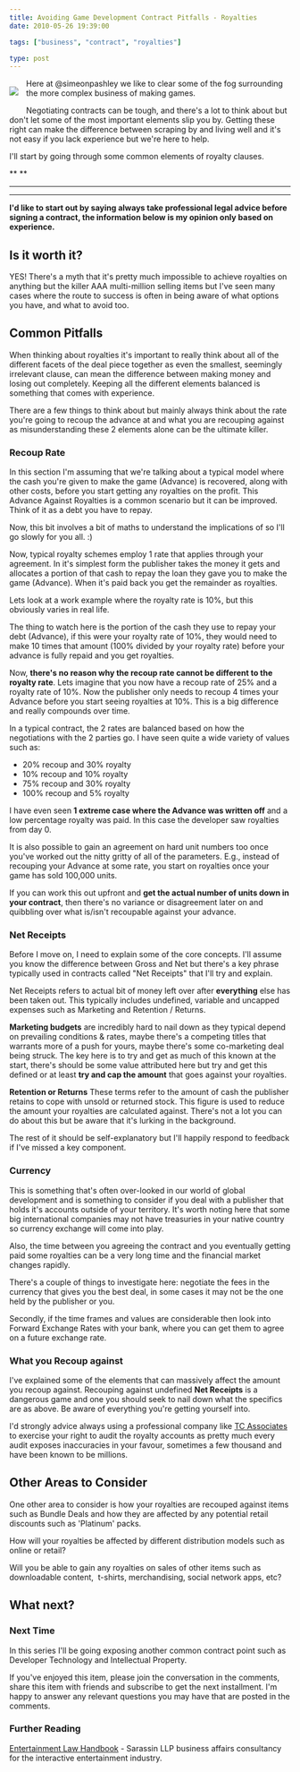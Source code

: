 ```yaml
---
title: Avoiding Game Development Contract Pitfalls - Royalties
date: 2010-05-26 19:39:00

tags: ["business", "contract", "royalties"]

type: post
---
```


<div
style="clear: left;
float: left; margin-bottom: 1em; margin-right: 1em;">

![](/assets/soundexchangeartist.jpg)

</div>

Here at @simeonpashley we like to clear some of the fog surrounding the
more complex business of making games.

Negotiating contracts can be tough, and there's a lot to think about but
don't let some of the most important elements slip you by. Getting these
right can make the difference between scraping by and living well and
it's not easy if you lack experience but we're here to help.

I'll start by going through some common elements of royalty clauses.

\*\* \*\*

---

---

**I'd like to start out by saying always take professional legal advice
before signing a contract, the information below is my opinion only
based on experience.**

## Is it worth it?

YES! There's a myth that it's pretty much impossible to achieve
royalties on anything but the killer AAA multi-million selling items but
I've seen many cases where the route to success is often in being aware
of what options you have, and what to avoid too.

## Common Pitfalls

When thinking about royalties it's important to really think about all
of the different facets of the deal piece together as even the smallest,
seemingly irrelevant clause, can mean the difference between making
money and losing out completely. Keeping all the different elements
balanced is something that comes with experience.

There are a few things to think about but mainly always think about the
rate you're going to recoup the advance at and what you are recouping
against as misunderstanding these 2 elements alone can be the ultimate
killer.

### Recoup Rate

In this section I'm assuming that we're talking about a typical model
where the cash you're given to make the game (Advance) is recovered,
along with other costs, before you start getting any royalties on the
profit. This Advance Against Royalties is a common scenario but it can
be improved. Think of it as a debt you have to repay.

Now, this bit involves a bit of maths to understand the implications of
so I'll go slowly for you all. :)

Now, typical royalty schemes employ 1 rate that applies through your
agreement. In it's simplest form the publisher takes the money it gets
and allocates a portion of that cash to repay the loan they gave you to
make the game (Advance). When it's paid back you get the remainder as
royalties.

Lets look at a work example where the royalty rate is 10%, but this
obviously varies in real life.

The thing to watch here is the portion of the cash they use to repay
your debt (Advance), if this were your royalty rate of 10%, they would
need to make 10 times that amount (100% divided by your royalty rate)
before your advance is fully repaid and you get royalties.

Now, **there's no reason why the recoup rate cannot be different to the
royalty rate**. Lets imagine that you now have a recoup rate of 25% and
a royalty rate of 10%. Now the publisher only needs to recoup 4 times
your Advance before you start seeing royalties at 10%. This is a big
difference and really compounds over time.

In a typical contract, the 2 rates are balanced based on how the
negotiations with the 2 parties go. I have seen quite a wide variety of
values such
as:

- 20% recoup and 30% royalty
- 10% recoup and 10% royalty
- 75% recoup and 30% royalty
- 100% recoup and 5% royalty

I have even seen **1 extreme case where the Advance was written off**
and a low percentage royalty was paid. In this case the developer saw
royalties from day 0.

It is also possible to gain an agreement on hard unit numbers too once
you've worked out the nitty gritty of all of the parameters. E.g.,
instead of recouping your Advance at some rate, you start on royalties
once your game has sold 100,000 units.

If you can work this out upfront and **get the actual number of units
down in your contract**, then there's no variance or disagreement later
on and quibbling over what is/isn't recoupable against your advance.

### Net Receipts

Before I move on, I need to explain some of the core concepts. I'll
assume you know the difference between Gross and Net but there's a key
phrase typically used in contracts called "Net Receipts" that I'll try
and explain.

Net Receipts refers to actual bit of money left over after
**everything** else has been taken out. This typically includes
undefined, variable and uncapped expenses such as Marketing and
Retention / Returns.

**Marketing budgets** are incredibly hard to nail down as they typical
depend on prevailing conditions & rates, maybe there's a competing
titles that warrants more of a push for yours, maybe there's some
co-marketing deal being struck. The key here is to try and get as much
of this known at the start, there's should be some value attributed here
but try and get this defined or at least **try and cap the amount** that
goes against your royalties.

**Retention or Returns**
These terms refer to the amount of cash the publisher retains to cope
with unsold or returned stock. This figure is used to reduce the amount
your royalties are calculated against. There's not a lot you can do
about this but be aware that it's lurking in the background.

The rest of it should be self-explanatory but I'll happily respond to
feedback if I've missed a key component.

### Currency

This is something that's often over-looked in our world of global
development and is something to consider if you deal with a publisher
that holds it's accounts outside of your territory. It's worth noting
here that some big international companies may not have treasuries in
your native country so currency exchange will come into play.

Also, the time between you agreeing the contract and you eventually
getting paid some royalties can be a very long time and the financial
market changes rapidly.

There's a couple of things to investigate
here: negotiate the fees in the currency that gives you the best deal, in some cases it may not be the one held by the publisher or you.

Secondly, if the time frames and values are considerable then look into
Forward Exchange Rates with your bank, where you can get them to agree
on a future exchange rate.

### What you Recoup against

I've explained some of the elements that can massively affect the amount
you recoup against.
Recouping against undefined **Net Receipts** is a dangerous game and
one you should seek to nail down what the specifics are as above. Be
aware of everything you're getting yourself into.

I'd strongly advice always using a professional company like [TC
Associates](http://www.tc-ltd.com/) to exercise your right to audit the royalty accounts as pretty much every audit exposes inaccuracies in your
favour, sometimes a few thousand and have been known to be millions.

## Other Areas to Consider

One other area to consider is how your royalties are recouped against
items such as Bundle Deals and how they are affected by any potential
retail discounts such as 'Platinum' packs.

How will your royalties be affected by different distribution models
such as online or retail?

Will you be able to gain any royalties on sales of other items such as
downloadable content,  t-shirts, merchandising, social network apps,
etc?

## What next?

### Next Time

In this series I'll be going exposing another common contract point such
as Developer Technology and Intellectual Property.

If you've enjoyed this item, please join the conversation in the
comments, share this item with friends and subscribe to get the
next installment. I'm happy to answer any relevant questions you may
have that are posted in the comments.

### Further Reading

[Entertainment Law Handbook](http://www.sarassin.net/elh/index.html) - Sarassin LLP business affairs consultancy for the interactive entertainment industry.
